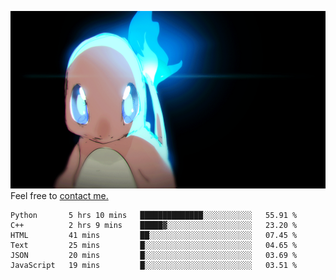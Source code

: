 [gif]: https://raw.githubusercontent.com/uysalserkan/uysalserkan/master/charmander-2.gif

![gif]
Feel free to [contact me.](mailto:uysalserkan08@gmail.com)
<!--
<div align="center">
<p>Profile Visitor Counter</p>
<img src="https://profile-counter.glitch.me/uysalserkan/count.svg" alt="hit counter" align="center">
</div>
-->
<!--START_SECTION:waka-->

```text
Python       5 hrs 10 mins   ██████████████░░░░░░░░░░░   55.91 %
C++          2 hrs 9 mins    █████▓░░░░░░░░░░░░░░░░░░░   23.20 %
HTML         41 mins         ██░░░░░░░░░░░░░░░░░░░░░░░   07.45 %
Text         25 mins         █░░░░░░░░░░░░░░░░░░░░░░░░   04.65 %
JSON         20 mins         █░░░░░░░░░░░░░░░░░░░░░░░░   03.69 %
JavaScript   19 mins         █░░░░░░░░░░░░░░░░░░░░░░░░   03.51 %
```

<!--END_SECTION:waka-->

